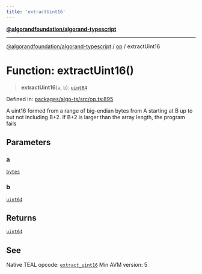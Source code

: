 ```yaml
---
title: 'extractUint16'
---
```


[**@algorandfoundation/algorand-typescript**](../../README.md)

---

[@algorandfoundation/algorand-typescript](../../README.md) / [op](../README.md) / extractUint16

# Function: extractUint16()

> **extractUint16**(`a`, `b`): [`uint64`](../../index/type-aliases/uint64.md)

Defined in: [packages/algo-ts/src/op.ts:895](https://github.com/algorandfoundation/puya-ts/blob/main/packages/algo-ts/src/op.ts#L895)

A uint16 formed from a range of big-endian bytes from A starting at B up to but not including B+2. If B+2 is larger than the array length, the program fails

## Parameters

### a

[`bytes`](../../index/type-aliases/bytes.md)

### b

[`uint64`](../../index/type-aliases/uint64.md)

## Returns

[`uint64`](../../index/type-aliases/uint64.md)

## See

Native TEAL opcode: [`extract_uint16`](https://developer.algorand.org/docs/get-details/dapps/avm/teal/opcodes/v10/#extract_uint16)
Min AVM version: 5
